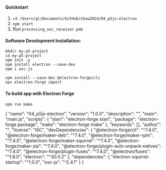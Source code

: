 #### Quickstart

1. `cd /Users/gl/Documents/GitHub/show2024/04_p5js-electron`
2. `npm start`
3. Run `processing_osc_receiver.pde`



#### Software Development Installation:

```
mkdir my-p5-project
cd my-p5-project
npm init -y
npm install electron --save-dev
npm i osc-js

npm install --save-dev @electron-forge/cli
npx electron-forge import
```

#### To build app with Electron Forge

```
npm run make
```




{
  "name": "04_p5js-electron",
  "version": "1.0.0",
  "description": "",
  "main": "main.js",
  "scripts": {
    "start": "electron-forge start",
    "package": "electron-forge package",
    "make": "electron-forge make"
  },
  "keywords": [],
  "author": "",
  "license": "ISC",
  "devDependencies": {
    "@electron-forge/cli": "^7.4.0",
    "@electron-forge/maker-deb": "^7.4.0",
    "@electron-forge/maker-rpm": "^7.4.0",
    "@electron-forge/maker-squirrel": "^7.4.0",
    "@electron-forge/maker-zip": "^7.4.0",
    "@electron-forge/plugin-auto-unpack-natives": "^7.4.0",
    "@electron-forge/plugin-fuses": "^7.4.0",
    "@electron/fuses": "^1.8.0",
    "electron": "^30.0.2"
  },
  "dependencies": {
    "electron-squirrel-startup": "^1.0.0",
    "osc-js": "^2.4.1"
  }
}
